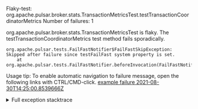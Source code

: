         
Flaky-test: org.apache.pulsar.broker.stats.TransactionMetricsTest.testTransactionCoordinatorMetrics
Number of failures: 1

org.apache.pulsar.broker.stats.TransactionMetricsTest is flaky. The testTransactionCoordinatorMetrics test method fails sporadically.

```
org.apache.pulsar.tests.FailFastNotifier$FailFastSkipException: Skipped after failure since testFailFast system property is set.
	at org.apache.pulsar.tests.FailFastNotifier.beforeInvocation(FailFastNotifier.java:88)

```

Usage tip: To enable automatic navigation to failure message, open the following links with CTRL/CMD-click.
[example failure 2021-08-30T14:25:00.8539666Z](https://github.com/apache/pulsar/runs/3462661639?check_suite_focus=true#step:9:515)


<details>
<summary>Full exception stacktrace</summary>
<code><pre>
org.apache.pulsar.tests.FailFastNotifier$FailFastSkipException: Skipped after failure since testFailFast system property is set.
	at org.apache.pulsar.tests.FailFastNotifier.beforeInvocation(FailFastNotifier.java:88)

</pre></code>
</details>

